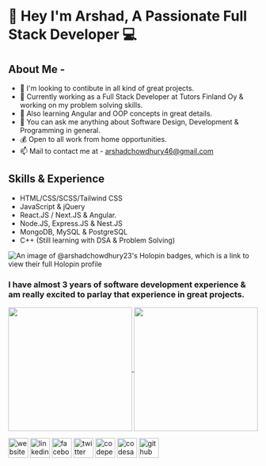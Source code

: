 # [&#x200B;](#)👋 Hey I'm Arshad, A Passionate Full Stack Developer 💻


## [&#x200B;](#)About Me - 

- 👯 I'm looking to contibute in all kind of great projects.
- 🔭 Currently working as a Full Stack Developer at Tutors Finland Oy & working on my problem solving skills.
- 🌱 Also learning Angular and OOP concepts in great details.
- 💬 You can ask me anything about Software Design, Development & Programming in general.
- 💰 Open to all work from home opportunities. 
- 📫 Mail to contact me at - arshadchowdhury46@gmail.com

## [&#x200B;](#)Skills & Experience
- HTML/CSS/SCSS/Tailwind CSS
- JavaScript & jQuery
- React.JS / Next.JS & Angular.
- Node.JS, Express.JS & Nest.JS
- MongoDB, MySQL & PostgreSQL
- C++ (Still learning with DSA & Problem Solving)

![An image of @arshadchowdhury23's Holopin badges, which is a link to view their full Holopin profile](https://holopin.me/arshadchowdhury23)


### [&#x200B;](#)I have almost 3 years of software development experience & am really excited to parlay that experience in great projects.

<a href="https://github.com/ArshadChowdhury/github-readme-stats">
  <img height=250 align="center" src="https://github-readme-stats.vercel.app/api?username=ArshadChowdhury&show_icons=true&theme=synthwave&include_all_commits=true&line_height=30&text_bold=true&rank_icon=github" />
</a>
<a href="https://github.com/ArshadChowdhury/convoychat">
  <img height=250 align="center" src="https://github-readme-stats.vercel.app/api/top-langs?username=ArshadChowdhury&langs_count=8&layout=donut&card_width=450" />
</a>






[<img src='https://cdn.jsdelivr.net/npm/simple-icons@3.0.1/icons/icloud.svg' alt='website' height='40'>](https://arshadchowdhury.vercel.app/)  [<img src='https://cdn.jsdelivr.net/npm/simple-icons@3.0.1/icons/linkedin.svg' alt='linkedin' height='40'>](https://www.linkedin.com/in/mohammed-arshad-67920b213/) [<img src='https://cdn.jsdelivr.net/npm/simple-icons@3.0.1/icons/facebook.svg' alt='facebook' height='40'>](https://www.facebook.com/arshad.chowdhury23/)  [<img src='https://cdn.jsdelivr.net/npm/simple-icons@3.0.1/icons/twitter.svg' alt='twitter' height='40'>](https://twitter.com/@Arshaaaaaaaaaad)  [<img src='https://cdn.jsdelivr.net/npm/simple-icons@3.0.1/icons/codepen.svg' alt='codepen' height='40'>](https://codepen.io/Serial_killer_00)  [<img src='https://cdn.jsdelivr.net/npm/simple-icons@3.0.1/icons/codesandbox.svg' alt='codesandbox' height='40'>](https://codesandbox.io/u/ArshadChowdhury)  [<img src='https://cdn.jsdelivr.net/npm/simple-icons@3.0.1/icons/github.svg' alt='github' height='40'>](https://github.com/arshad-repliq)
